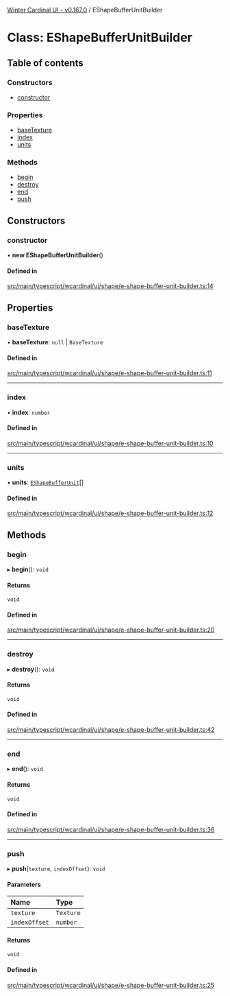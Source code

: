 [Winter Cardinal UI - v0.167.0](../index.md) / EShapeBufferUnitBuilder

# Class: EShapeBufferUnitBuilder

## Table of contents

### Constructors

- [constructor](EShapeBufferUnitBuilder.md#constructor)

### Properties

- [baseTexture](EShapeBufferUnitBuilder.md#basetexture)
- [index](EShapeBufferUnitBuilder.md#index)
- [units](EShapeBufferUnitBuilder.md#units)

### Methods

- [begin](EShapeBufferUnitBuilder.md#begin)
- [destroy](EShapeBufferUnitBuilder.md#destroy)
- [end](EShapeBufferUnitBuilder.md#end)
- [push](EShapeBufferUnitBuilder.md#push)

## Constructors

### constructor

• **new EShapeBufferUnitBuilder**()

#### Defined in

[src/main/typescript/wcardinal/ui/shape/e-shape-buffer-unit-builder.ts:14](https://github.com/winter-cardinal/winter-cardinal-ui/blob/v0.167.0/src/main/typescript/wcardinal/ui/shape/e-shape-buffer-unit-builder.ts#L14)

## Properties

### baseTexture

• **baseTexture**: ``null`` \| `BaseTexture`

#### Defined in

[src/main/typescript/wcardinal/ui/shape/e-shape-buffer-unit-builder.ts:11](https://github.com/winter-cardinal/winter-cardinal-ui/blob/v0.167.0/src/main/typescript/wcardinal/ui/shape/e-shape-buffer-unit-builder.ts#L11)

___

### index

• **index**: `number`

#### Defined in

[src/main/typescript/wcardinal/ui/shape/e-shape-buffer-unit-builder.ts:10](https://github.com/winter-cardinal/winter-cardinal-ui/blob/v0.167.0/src/main/typescript/wcardinal/ui/shape/e-shape-buffer-unit-builder.ts#L10)

___

### units

• **units**: [`EShapeBufferUnit`](EShapeBufferUnit.md)[]

#### Defined in

[src/main/typescript/wcardinal/ui/shape/e-shape-buffer-unit-builder.ts:12](https://github.com/winter-cardinal/winter-cardinal-ui/blob/v0.167.0/src/main/typescript/wcardinal/ui/shape/e-shape-buffer-unit-builder.ts#L12)

## Methods

### begin

▸ **begin**(): `void`

#### Returns

`void`

#### Defined in

[src/main/typescript/wcardinal/ui/shape/e-shape-buffer-unit-builder.ts:20](https://github.com/winter-cardinal/winter-cardinal-ui/blob/v0.167.0/src/main/typescript/wcardinal/ui/shape/e-shape-buffer-unit-builder.ts#L20)

___

### destroy

▸ **destroy**(): `void`

#### Returns

`void`

#### Defined in

[src/main/typescript/wcardinal/ui/shape/e-shape-buffer-unit-builder.ts:42](https://github.com/winter-cardinal/winter-cardinal-ui/blob/v0.167.0/src/main/typescript/wcardinal/ui/shape/e-shape-buffer-unit-builder.ts#L42)

___

### end

▸ **end**(): `void`

#### Returns

`void`

#### Defined in

[src/main/typescript/wcardinal/ui/shape/e-shape-buffer-unit-builder.ts:36](https://github.com/winter-cardinal/winter-cardinal-ui/blob/v0.167.0/src/main/typescript/wcardinal/ui/shape/e-shape-buffer-unit-builder.ts#L36)

___

### push

▸ **push**(`texture`, `indexOffset`): `void`

#### Parameters

| Name | Type |
| :------ | :------ |
| `texture` | `Texture` |
| `indexOffset` | `number` |

#### Returns

`void`

#### Defined in

[src/main/typescript/wcardinal/ui/shape/e-shape-buffer-unit-builder.ts:25](https://github.com/winter-cardinal/winter-cardinal-ui/blob/v0.167.0/src/main/typescript/wcardinal/ui/shape/e-shape-buffer-unit-builder.ts#L25)
